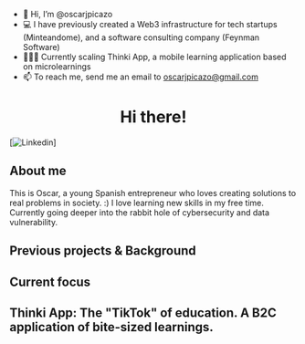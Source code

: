 - 👋 Hi, I’m @oscarjpicazo
- 💻 I have previously created a Web3 infrastructure for tech startups (Minteandome), and a software consulting company (Feynman Software)
- 👨🏽‍💻 Currently scaling Thinki App, a mobile learning application based on microlearnings
- 📫 To reach me, send me an email to oscarjpicazo@gmail.com

<div align="center">
  <h1 align="center">Hi there!</h1>
</div>

[![Linkedin](https://www.linkedin.com/in/oscarjpicazo/)]

## About me

This is Oscar, a young Spanish entrepreneur who loves ​​creating solutions to real problems in society. :)
I love learning new skills in my free time. Currently going deeper into the rabbit hole of cybersecurity and data vulnerability. 


## Previous projects & Background




## Current focus

Thinki App: The "TikTok" of education. A B2C application of bite-sized learnings.
- 


